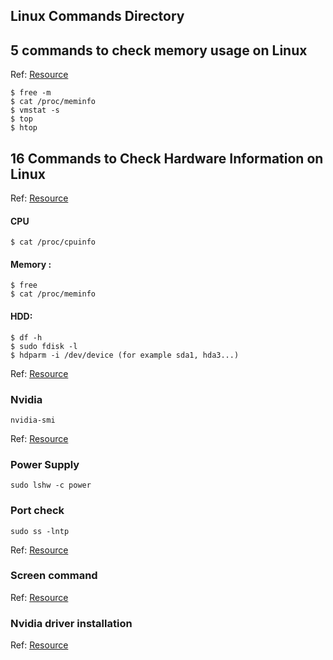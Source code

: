 ## Linux Commands Directory

## 5 commands to check memory usage on Linux
Ref: [Resource](https://www.binarytides.com/linux-command-check-memory-usage/) 
```
$ free -m
$ cat /proc/meminfo
$ vmstat -s
$ top
$ htop
```

## 16 Commands to Check Hardware Information on Linux
Ref: [Resource](https://www.binarytides.com/linux-commands-hardware-info/)

#### CPU
```
$ cat /proc/cpuinfo
```
#### Memory :
```
$ free
$ cat /proc/meminfo
```
#### HDD:
```
$ df -h
$ sudo fdisk -l
$ hdparm -i /dev/device (for example sda1, hda3...)
```
Ref: [Resource](https://serverfault.com/questions/112542/how-can-i-get-processor-ram-disk-specs-from-the-linux-command-line)

### Nvidia
```
nvidia-smi
```
Ref: [Resource](https://unix.stackexchange.com/questions/38560/gpu-usage-monitoring-cuda)

### Power Supply
```
sudo lshw -c power
```
### Port check 
```
sudo ss -lntp
```
Ref: [Resource](https://askubuntu.com/questions/1009423/find-the-power-supply-hardware-information-for-a-pc-using-ubuntus-command-line)

### Screen command
Ref: [Resource](https://www.geeksforgeeks.org/screen-command-in-linux-with-examples/)


### Nvidia driver installation 

Ref: [Resource](https://www.cyberciti.biz/faq/ubuntu-linux-install-nvidia-driver-latest-proprietary-driver/)
